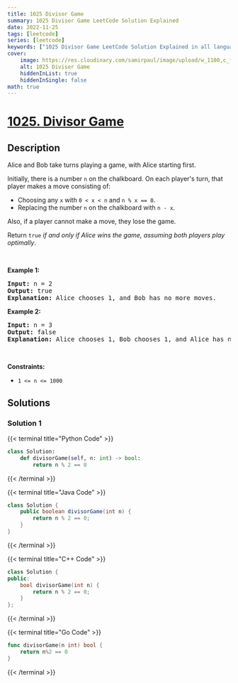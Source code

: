 ```yaml
---
title: 1025 Divisor Game
summary: 1025 Divisor Game LeetCode Solution Explained
date: 2022-11-25
tags: [leetcode]
series: [leetcode]
keywords: ["1025 Divisor Game LeetCode Solution Explained in all languages", "1025 Divisor Game", "LeetCode", "leetcode solution in Python3 C++ Java Go PHP Ruby Swift TypeScript Rust C# JavaScript C", "GeeksforGeeks", "InterviewBit", "Coding Ninjas", "HackerRank", "HackerEarth", "CodeChef", "TopCoder", "AlgoExpert", "freeCodeCamp", "Codeforces", "GitHub", "AtCoder", "Samir Paul"]
cover:
    image: https://res.cloudinary.com/samirpaul/image/upload/w_1100,c_fit,co_rgb:FFFFFF,l_text:Arial_75_bold:1025 Divisor Game - Solution Explained/problem-solving.webp
    alt: 1025 Divisor Game
    hiddenInList: true
    hiddenInSingle: false
math: true
---
```



# [1025. Divisor Game](https://leetcode.com/problems/divisor-game)


## Description

<p>Alice and Bob take turns playing a game, with Alice starting first.</p>

<p>Initially, there is a number <code>n</code> on the chalkboard. On each player&#39;s turn, that player makes a move consisting of:</p>

<ul>
	<li>Choosing any <code>x</code> with <code>0 &lt; x &lt; n</code> and <code>n % x == 0</code>.</li>
	<li>Replacing the number <code>n</code> on the chalkboard with <code>n - x</code>.</li>
</ul>

<p>Also, if a player cannot make a move, they lose the game.</p>

<p>Return <code>true</code> <em>if and only if Alice wins the game, assuming both players play optimally</em>.</p>

<p>&nbsp;</p>
<p><strong class="example">Example 1:</strong></p>

<pre>
<strong>Input:</strong> n = 2
<strong>Output:</strong> true
<strong>Explanation:</strong> Alice chooses 1, and Bob has no more moves.
</pre>

<p><strong class="example">Example 2:</strong></p>

<pre>
<strong>Input:</strong> n = 3
<strong>Output:</strong> false
<strong>Explanation:</strong> Alice chooses 1, Bob chooses 1, and Alice has no more moves.
</pre>

<p>&nbsp;</p>
<p><strong>Constraints:</strong></p>

<ul>
	<li><code>1 &lt;= n &lt;= 1000</code></li>
</ul>

## Solutions

### Solution 1

<!-- tabs:start -->

{{< terminal title="Python Code" >}}
```python
class Solution:
    def divisorGame(self, n: int) -> bool:
        return n % 2 == 0
```
{{< /terminal >}}

{{< terminal title="Java Code" >}}
```java
class Solution {
    public boolean divisorGame(int n) {
        return n % 2 == 0;
    }
}
```
{{< /terminal >}}

{{< terminal title="C++ Code" >}}
```cpp
class Solution {
public:
    bool divisorGame(int n) {
        return n % 2 == 0;
    }
};
```
{{< /terminal >}}

{{< terminal title="Go Code" >}}
```go
func divisorGame(n int) bool {
	return n%2 == 0
}
```
{{< /terminal >}}

<!-- tabs:end -->

<!-- end -->
